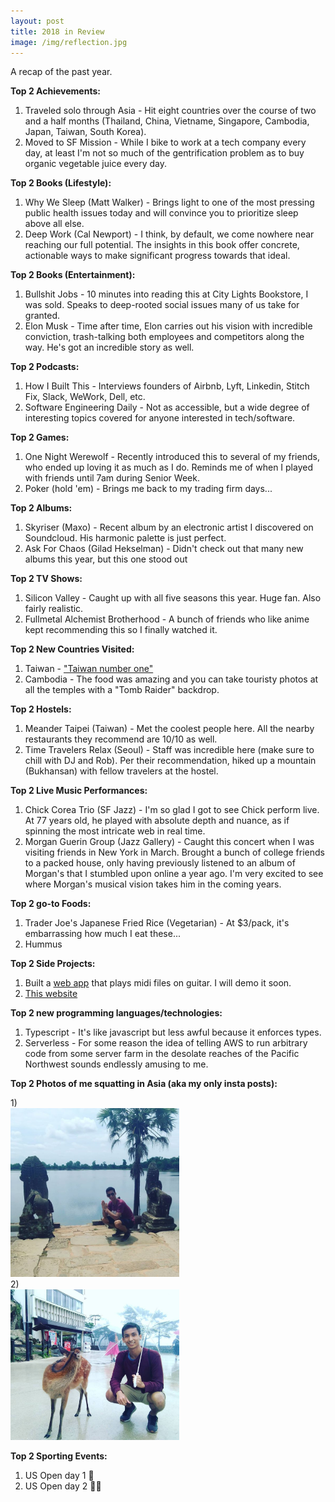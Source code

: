 ```yaml
---
layout: post
title: 2018 in Review
image: /img/reflection.jpg
---
```


A recap of the past year.

**Top 2 Achievements:**

1) Traveled solo through Asia - Hit eight countries over the course of two and a half months (Thailand, China, Vietname, Singapore, Cambodia, Japan, Taiwan, South Korea).<br>
2) Moved to SF Mission - While I bike to work at a tech company every day, at least I'm not so much of the gentrification problem as to buy organic vegetable juice every day.

**Top 2 Books (Lifestyle):**

1) Why We Sleep (Matt Walker) - Brings light to one of the most pressing public health issues today and will convince you to prioritize sleep above all else.<br>
2) Deep Work (Cal Newport) - I think, by default, we come nowhere near reaching our full potential. The insights in this book offer concrete, actionable ways to make significant progress towards that ideal.

**Top 2 Books (Entertainment):**

1) Bullshit Jobs - 10 minutes into reading this at City Lights Bookstore, I was sold. Speaks to deep-rooted social issues many of us take for granted.<br>
2) Elon Musk - Time after time, Elon carries out his vision with incredible conviction, trash-talking both employees and competitors along the way. He's got an incredible story as well.

**Top 2 Podcasts:**

1) How I Built This - Interviews founders of Airbnb, Lyft, Linkedin, Stitch Fix, Slack, WeWork, Dell, etc.<br>
2) Software Engineering Daily - Not as accessible, but a wide degree of interesting topics covered for anyone interested in tech/software.

**Top 2 Games:**

1) One Night Werewolf - Recently introduced this to several of my friends, who ended up loving it as much as I do. Reminds me of when I played with friends until 7am during Senior Week.<br>
2) Poker (hold 'em) - Brings me back to my trading firm days...

**Top 2 Albums:**

1) Skyriser (Maxo) - Recent album by an electronic artist I discovered on Soundcloud. His harmonic palette is just perfect.<br>
2) Ask For Chaos (Gilad Hekselman) - Didn't check out that many new albums this year, but this one stood out

**Top 2 TV Shows:**

1) Silicon Valley - Caught up with all five seasons this year. Huge fan. Also fairly realistic.<br>
2) Fullmetal Alchemist Brotherhood - A bunch of friends who like anime kept recommending this so I finally watched it.

**Top 2 New Countries Visited:**

1) Taiwan - <a href="https://www.youtube.com/watch?v=xN0vUlljX0I">"Taiwan number one"</a><br>
2) Cambodia - The food was amazing and you can take touristy photos at all the temples with a "Tomb Raider" backdrop.

**Top 2 Hostels:**

1) Meander Taipei (Taiwan) - Met the coolest people here. All the nearby restaurants they recommend are 10/10 as well.<br>
2) Time Travelers Relax (Seoul) - Staff was incredible here (make sure to chill with DJ and Rob). Per their recommendation, hiked up a mountain (Bukhansan) with fellow travelers at the hostel.

**Top 2 Live Music Performances:**

1) Chick Corea Trio (SF Jazz) - I'm so glad I got to see Chick perform live. At 77 years old, he played with absolute depth and nuance, as if spinning the most intricate web in real time.<br>
2) Morgan Guerin Group (Jazz Gallery) - Caught this concert when I was visiting friends in New York in March. Brought a bunch of college friends to a packed house, only having previously listened to an album of Morgan's that I stumbled upon online a year ago. I'm very excited to see where Morgan's musical vision takes him in the coming years.

**Top 2 go-to Foods:**

1) Trader Joe's Japanese Fried Rice (Vegetarian) - At $3/pack, it's embarrassing how much I eat these...<br>
2) Hummus

**Top 2 Side Projects:**

1) Built a <a href="https://github.com/jgollub1/guitar_dp">web app</a> that plays midi files on guitar. I will demo it soon.<br>
2) <a href="http://gollub.me">This website</a>

**Top 2 new programming languages/technologies:**

1) Typescript - It's like javascript but less awful because it enforces types.<br>
2) Serverless - For some reason the idea of telling AWS to run arbitrary code from some server farm in the desolate reaches of the Pacific Northwest sounds endlessly amusing to me.

**Top 2 Photos of me squatting in Asia (aka my only insta posts):**

1)<br>
<img src="/img/siem_reap.jpg" width="270"><br>
2)<br>
<img src="/img/deer.jpg" width="270">

**Top 2 Sporting Events:**

1) US Open day 1 🎾<br>
2) US Open day 2 🎾🎾


